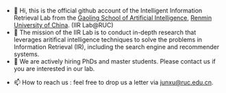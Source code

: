 - 👋 Hi, this is the official github account of the Intelligent Information Retrieval Lab from the [Gaoling School of Artificial Intelligence](http://ai.ruc.edu.cn/), [Renmin University of China](https://www.ruc.edu.cn/). (IIR Lab@RUC)
- 👀 The mission of the IIR Lab is to conduct in-depth research that leverages aritifical intelligence techniques to solve the problems in Information Retrieval (IR), including the search engine and recommender systems.
- 🌱 We are actively hiring PhDs and master students. Please contact us if you are interested in our lab.
<!-- - 💞️ I’m looking to collaborate on ... -->
- 📫 How to reach us : feel free to drop us a letter via junxu@ruc.edu.cn.
